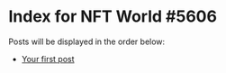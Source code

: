 # Index for NFT World #5606
Posts will be displayed in the order below:

- [Your first post](./001-first.md)

